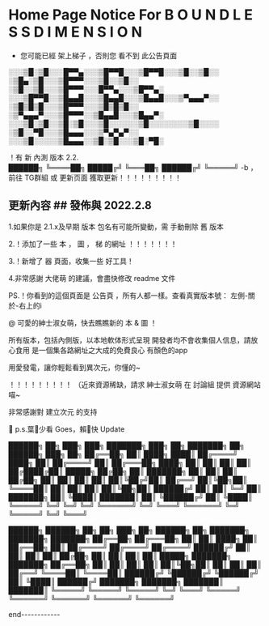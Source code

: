                                                                                                                        
 # Home Page Notice For B O U N D L E S S   D I M E N S I O N

 - 您可能已經 架上梯子 ，否則您 看不到 此公告頁面

 ░░░▒█░▒█░░░█▀▀▄░░░▒█▀▀█░░░▒█▀▀█░░░▒█░░▒█░░ ░▒█▄░▒█░░░▒█▀▀▀░░░▒█░░▒█░░ ░▒█░░▒█░░░▒█▀▀▀░░░█▀▀▄░░░▒█▀▀▄░
 ░░░▒█▀▀█░░▒█▄▄█░░░▒█▄▄█░░░▒█▄▄█░░░▒▀▄▄▄▀░░ ░▒█▒█▒█░░░▒█▀▀▀░░░▒█▒█▒█░░ ░▒▀▄▄▄▀░░░▒█▀▀▀░░▒█▄▄█░░░▒█▄▄▀░
 ░░░▒█░▒█░░▒█░▒█░░░▒█░░░░░░▒█░░░░░░░░▒█░░░░ ░▒█░░▀█░░░▒█▄▄▄░░░▒▀▄▀▄▀░░ ░░░▒█░░░░░▒█▄▄▄░░▒█░▒█░░░▒█░▀█░

 ！有 新 內測 版本 2.2.  
                        ██████╗ 
                        ╚════██╗
                         █████╔╝
                         ╚═══██╗
                        ██████╔╝ 
                        ╚═════╝    -b  ，前往 TG群組 或 更新页面 獲取更新！！！！！！！！！ 

 ## 更新內容 ##   發佈與 2022.2.8

1.如果你是 2.1.x及早期 版本 包名有可能所變動，需 手動刪除 舊 版本

2.！添加了一些 本 ， 圖 ， 梯 的網址 ！！！！！！！

3.！新增了 器 頁面，收集一些 好工具！

4.非常感謝 大佬萌 的建議，會盡快修改 readme 文件

 

 PS.！你看到的這個頁面是 公告頁 ，所有人都一樣。查看真實版本號： 左側-關於-右上的i

 @ 可愛的紳士淑女萌，快去瞧瞧新的 本 & 圖 ！

所有版本，包括內側版，以本地軟体形式呈現
開發者均不會收集個人信息，請放心食用
是一個集各路網址之大成的免費良心 有顏色的app

 用愛發電，讓你輕鬆看到異次元，你懂的~

 ！！！！！！！！！ （近來資源稀缺，請求 紳士淑女萌 在 討論組 提供 資源網站 喵~

非常感謝對 建立次元 的支持

 🐶 p.s.葉🐶少看 Goes，賴🐶快 Update

 ██████╗     ██╗    ███╗   ███╗     ███████╗    ███╗   ██╗    ███████╗   ██╗     ██████╗     ███╗   ██╗
 ██╔══██╗    ██║    ████╗ ████║    ██╔════╝    ████╗  ██║    ██╔════╝   ██║    ██╔═══██╗    ████╗  ██║
 ██║   ██║   ██║    ██╔████╔██║    █████╗      ██╔██╗ ██║    ███████╗   ██║    ██║    ██║    ██╔██╗ ██║
 ██║   ██║   ██║    ██║╚██╔╝██║    ██╔══╝      ██║╚██╗██║    ╚════██║   ██║    ██║    ██║    ██║╚██╗██║
 ██████╔╝    ██║    ██║ ╚═╝ ██║    ███████╗    ██║ ╚████║    ███████║   ██║    ╚██████╔╝    ██║ ╚████║
 ╚═════╝     ╚═╝    ╚═╝     ╚═╝    ╚══════╝    ╚═╝  ╚═══╝    ╚══════╝    ╚═╝     ╚═════╝     ╚═╝  ╚═══╝


 ██████╗       ██████╗     ██╗   ██╗    ███╗   ██╗    ██████╗    ██╗         ███████╗     ███████╗    ███████╗
 ██╔══██╗    ██╔═══██╗     ██║   ██║   ████╗  ██║    ██╔══██╗   ██║         ██╔════╝    ██╔════╝    ██╔════╝
 ██████╔╝    ██║    ██║    ██║   ██║    ██╔██╗ ██║   ██║  ██║    ██║          █████╗      ███████╗    ███████╗
 ██╔══██╗    ██║    ██║    ██║   ██║    ██║╚██╗██║   ██║  ██║    ██║         ██╔══╝       ╚════██║    ╚════██║
 ██████╔╝    ╚██████╔╝    ╚██████╔╝    ██║ ╚████║   ██████╔╝    ███████╗   ███████╗    ███████║    ███████║
 ╚═════╝      ╚═════╝      ╚═════╝     ╚═╝  ╚═══╝    ╚═════╝     ╚══════╝   ╚══════╝    ╚══════╝    ╚══════╝

end------------
